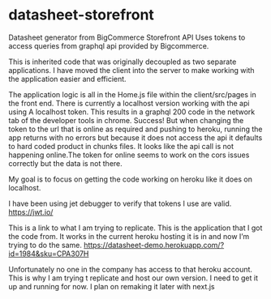 # datasheet-storefront

Datasheet generator from BigCommerce Storefront API
Uses tokens to access queries from graphql api provided by Bigcommerce.

This is inherited code that was originally decoupled as two separate applications.
I have moved the client into the server to make working with the application easier and efficient.

The application logic is all in the Home.js file within the client/src/pages in the front end.  There is currently a localhost version working with the api using
A localhost token. This results in a graphql 200 code in the network tab of the developer tools in chrome. Success!
But when changing the token to the url that is online as required and pushing to heroku, running the app returns with no errors but because it does not access the api it defaults to hard coded product in chunks files. It looks like the api call is not happening online.The token for online seems to work on the cors issues correctly but the data is not there.

My goal is to focus on getting the code working on heroku like it does on localhost.


I have been using jet debugger to verify that tokens I use are valid.
https://jwt.io/


This is a link to what I am trying to replicate. This is the application that I got the code from. It works in the current heroku hosting it is in and now I’m trying to do the same.
https://datasheet-demo.herokuapp.com/?id=1984&sku=CPA307H

Unfortunately no one in the company has access to that heroku account. This is why I am trying t replicate and host our own version. I need to get it up and running for now.
I plan on remaking it later with next.js

